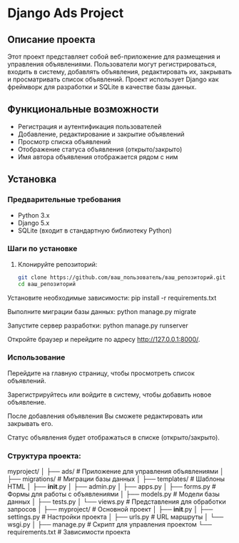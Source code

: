 # Django Ads Project

## Описание проекта

Этот проект представляет собой веб-приложение для размещения и управления объявлениями. Пользователи могут регистрироваться, входить в систему, добавлять объявления, редактировать их, закрывать и просматривать список объявлений. Проект использует Django как фреймворк для разработки и SQLite в качестве базы данных.

## Функциональные возможности

- Регистрация и аутентификация пользователей
- Добавление, редактирование и закрытие объявлений
- Просмотр списка объявлений
- Отображение статуса объявления (открыто/закрыто)
- Имя автора объявления отображается рядом с ним

## Установка

### Предварительные требования

- Python 3.x
- Django 5.x
- SQLite (входит в стандартную библиотеку Python)

### Шаги по установке

1. Клонируйте репозиторий:
   ```bash
   git clone https://github.com/ваш_пользователь/ваш_репозиторий.git
   cd ваш_репозиторий
Установите необходимые зависимости:
pip install -r requirements.txt


Выполните миграции базы данных:
python manage.py migrate

Запустите сервер разработки:
python manage.py runserver

Откройте браузер и перейдите по адресу http://127.0.0.1:8000/.

### Использование
Перейдите на главную страницу, чтобы просмотреть список объявлений.

Зарегистрируйтесь или войдите в систему, чтобы добавить новое объявление.

После добавления объявления Вы сможете редактировать или закрывать его.

Статус объявления будет отображаться в списке (открыто/закрыто).

### Структура проекта:
myproject/
│
├── ads/                  # Приложение для управления объявлениями
│   ├── migrations/       # Миграции базы данных
│   ├── templates/        # Шаблоны HTML
│   ├── __init__.py
│   ├── admin.py
│   ├── apps.py
│   ├── forms.py          # Формы для работы с объявлениями
│   ├── models.py         # Модели базы данных
│   ├── tests.py
│   └── views.py          # Представления для обработки запросов
│
├── myproject/            # Основной проект
│   ├── __init__.py
│   ├── settings.py       # Настройки проекта
│   ├── urls.py           # URL маршруты
│   └── wsgi.py
│
├── manage.py             # Скрипт для управления проектом
└── requirements.txt      # Зависимости проекта
